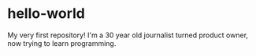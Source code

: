 # hello-world
My very first repository!
I'm a 30 year old journalist turned product owner, now trying to learn programming.
